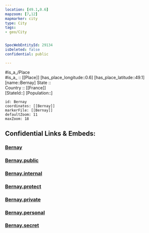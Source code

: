 ```yaml
---
location: [49.1,0.6] 
mapzoom: [7,12] 
mapmarker: city 
type: City
tags:
- geo/City


SpocWebEntityId: 29134
isDeleted: false
confidential: public

---
```

#is_a_/Place  
#is_a_ :: [[Place]] 
[has_place_longitude::0.6] 
[has_place_latitude::49.1] 
[name::Bernay] 
State ::  
Country :: [[France]]  
[StateId::] 
[Population::] 



```leaflet
id: Bernay
coordinates: [[Bernay]] 
markerFile: [[Bernay]] 
defaultZoom: 11 
maxZoom: 18
```


## Confidential Links & Embeds: 

### [Bernay](/_Standards/Earth/Continent/Europe/Europe~West/France/regions~France/Normandie/departments~Normandie/Eure/communes~Eure/Bernay/cities~Bernay/Bernay.md) 

### [Bernay.public](/_public/Earth/Continent/Europe/Europe~West/France/regions~France/Normandie/departments~Normandie/Eure/communes~Eure/Bernay/cities~Bernay/Bernay.public.md) 

### [Bernay.internal](/_internal/Earth/Continent/Europe/Europe~West/France/regions~France/Normandie/departments~Normandie/Eure/communes~Eure/Bernay/cities~Bernay/Bernay.internal.md) 

### [Bernay.protect](/_protect/Earth/Continent/Europe/Europe~West/France/regions~France/Normandie/departments~Normandie/Eure/communes~Eure/Bernay/cities~Bernay/Bernay.protect.md) 

### [Bernay.private](/_private/Earth/Continent/Europe/Europe~West/France/regions~France/Normandie/departments~Normandie/Eure/communes~Eure/Bernay/cities~Bernay/Bernay.private.md) 

### [Bernay.personal](/_personal/Earth/Continent/Europe/Europe~West/France/regions~France/Normandie/departments~Normandie/Eure/communes~Eure/Bernay/cities~Bernay/Bernay.personal.md) 

### [Bernay.secret](/_secret/Earth/Continent/Europe/Europe~West/France/regions~France/Normandie/departments~Normandie/Eure/communes~Eure/Bernay/cities~Bernay/Bernay.secret.md)


